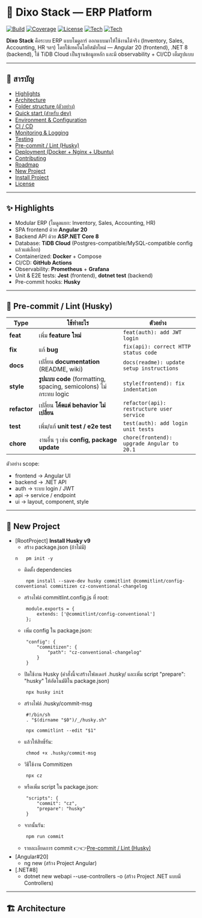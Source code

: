 # 🚀 Dixo Stack — ERP Platform

[![Build](https://img.shields.io/badge/build-pipeline-blue)]()
[![Coverage](https://img.shields.io/badge/coverage---yellow)]()
[![License](https://img.shields.io/badge/license-MIT-green)]()
[![Tech](https://img.shields.io/badge/frontend-Angular%2020-red)]()
[![Tech](https://img.shields.io/badge/backend-.NET%208-007ACC)]()

**Dixo Stack** คือระบบ ERP แบบโมดูลาร์ ออกแบบมาให้ใช้งานได้จริง (Inventory, Sales, Accounting, HR ฯลฯ) โดยใช้เทคโนโลยีสมัยใหม่ — Angular 20 (frontend), .NET 8 (backend), ใช้ TiDB Cloud เป็นฐานข้อมูลหลัก และมี observability + CI/CD เต็มรูปแบบ

---

## 📌 สารบัญ
- [Highlights](#-highlights)
- [Architecture](#-architecture)
- [Folder structure (ตัวอย่าง)](#-folder-structure-ตัวอย่าง)
- [Quick start (สำหรับ dev)](#-quick-start-สำหรับ-dev)
- [Environment & Configuration](#-environment--configuration)
- [CI / CD](#-ci--cd)
- [Monitoring & Logging](#-monitoring--logging)
- [Testing](#-testing)
- [Pre-commit / Lint (Husky)](#-pre-commit--lint-husky)
- [Deployment (Docker + Nginx + Ubuntu)](#-deployment-docker--nginx--ubuntu)
- [Contributing](#-contributing)
- [Roadmap](#-roadmap)
- [New Project](#-new--project)
- [Install Project](#-install--project)
- [License](#-license)

---

## ✨ Highlights
- Modular ERP (โมดูลแยก: Inventory, Sales, Accounting, HR)
- SPA frontend ด้วย **Angular 20**
- Backend API ด้วย **ASP.NET Core 8**
- Database: **TiDB Cloud** (Postgres-compatible/MySQL-compatible config แล้วแต่เลือก)
- Containerized: **Docker** + Compose
- CI/CD: **GitHub Actions**
- Observability: **Prometheus** + **Grafana**
- Unit & E2E tests: **Jest** (frontend), **dotnet test** (backend)
- Pre-commit hooks: **Husky**

---
## 📄 Pre-commit / Lint (Husky)
| Type         | ใช้ทำอะไร                                                        | ตัวอย่าง                                     |
| ------------ | --------------------------------------------------------------- | ------------------------------------------ |
| **feat**     | เพิ่ม **feature ใหม่**                                             | `feat(auth): add JWT login`                |
| **fix**      | แก้ **bug**                                                      | `fix(api): correct HTTP status code`       |
| **docs**     | เปลี่ยน **documentation** (README, wiki)                          | `docs(readme): update setup instructions`  |
| **style**    | **รูปแบบ code** (formatting, spacing, semicolons) ไม่กระทบ logic  | `style(frontend): fix indentation`         |
| **refactor** | เปลี่ยน **โค้ดแต่ behavior ไม่เปลี่ยน**                                | `refactor(api): restructure user service`  |
| **test**     | เพิ่ม/แก้ **unit test / e2e test**                                 | `test(auth): add login unit tests`         |
| **chore**    | งานอื่น ๆ เช่น **config, package update**                          | `chore(frontend): upgrade Angular to 20.1` |

ตัวอย่าง scope:
- frontend → Angular UI
- backend → .NET API
- auth → ระบบ login / JWT
- api → service / endpoint
- ui → layout, component, style

---
## 🚩 New Project
- [RootProject]
    **Install Husky v9**
    - สร้าง package.json (ถ้าไม่มี)
    ```
    n   pm init -y 
    ```
    - ติดตั้ง dependencies
    ```
        npm install --save-dev husky commitlint @commitlint/config-conventional commitizen cz-conventional-changelog
    ``` 
    - สร้างไฟล์ commitlint.config.js ที่ root:
    ```
        module.exports = {
            extends: ['@commitlint/config-conventional']
        };
    ```
    - เพิ่ม config ใน package.json:
    ```
        "config": {
            "commitizen": {
                "path": "cz-conventional-changelog"
            }
        }
    ```
    - ปิดใช้งาน Husky (คำสั่งนี้จะสร้างโฟลเดอร์ .husky/ และเพิ่ม script "prepare": "husky" ให้อัตโนมัติใน package.json)
    ```
        npx husky init
    ```
    - สร้างไฟล์ .husky/commit-msg
    ```
        #!/bin/sh
        . "$(dirname "$0")/_/husky.sh"

        npx commitlint --edit "$1"
    ```
    - แล้วให้สิทธิ์รัน:
    ```
        chmod +x .husky/commit-msg
    ```
    - วิธีใช้งาน Commitizen
    ```
        npx cz
    ```
    - หรือเพิ่ม script ใน package.json:
    ```
        "scripts": {
            "commit": "cz",
            "prepare": "husky"
        }
    ```
    - จากนั้นรัน: 
    ```
        npm run commit
    ```
    - รายละเอียดการ commit 👉👉[Pre-commit / Lint (Husky)](#-pre-commit--lint-husky)
- [Angular#20]
    - ng new <project name> (สร้าง Project Angular)
- [.NET#8]
    - dotnet new webapi --use-controllers -o <project name> (สร้าง Project .NET แบบมี Controllers)

---
## 🏗️ Architecture

